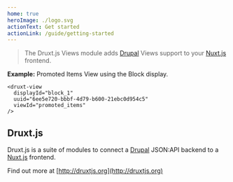 ```yaml
---
home: true
heroImage: ./logo.svg
actionText: Get started
actionLink: /guide/getting-started
---
```


> The Druxt.js Views module adds [Drupal](https://drupal.org) Views support to your [Nuxt.js](https://nuxtjs.org) frontend.

**Example:** Promoted Items View using the Block display.

```vue
<druxt-view
  displayId="block_1"
  uuid="6ee5e720-bbbf-4d79-b600-21ebc0d954c5"
  viewId="promoted_items"
/>
```


## Druxt.js

Druxt.js is a suite of modules to connect a [Drupal](https://drupal.org) JSON:API backend to a [Nuxt.js](https://nuxtjs.org) frontend.

Find out more at [http://druxtjs.org](http://druxtjs.org)
